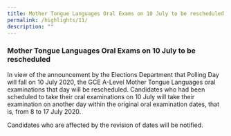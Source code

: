 ```yaml
---
title: Mother Tongue Languages Oral Exams on 10 July to be rescheduled
permalink: /highlights/11/
description: ""
---
```

### **Mother Tongue Languages Oral Exams on 10 July to be rescheduled**
In view of the announcement by the Elections Department that Polling Day will fall on 10 July 2020, the GCE A-Level Mother Tongue Languages oral examinations that day will be rescheduled. Candidates who had been scheduled to take their oral examinations on 10 July will take their examination on another day within the original oral examination dates, that is, from 8 to 17 July 2020.

Candidates who are affected by the revision of dates will be notified.